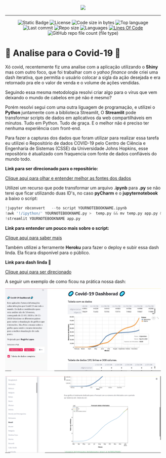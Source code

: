 <p align="center"> 
<img src="https://media.giphy.com/media/JRsY1oIVA7IetTkKVO/giphy.gif">
</p>

---

<div align = center>

![Static Badge](https://img.shields.io/badge/covid-19-blue)
![License](https://img.shields.io/github/license/RogerioLS/Covid-19Mundial?color=dark-green)
![Code size in bytes](https://img.shields.io/github/languages/code-size/RogerioLS/Covid-19Mundial?color=dark-green)
![Top language](https://img.shields.io/github/languages/top/RogerioLS/Covid-19Mundial?color=dark-green)
![Last commit](https://img.shields.io/github/last-commit/RogerioLS/Covid-19Mundial?color=dark-green)
![Repo size](https://img.shields.io/github/repo-size/RogerioLS/Covid-19Mundial)
![Languages](https://img.shields.io/github/languages/count/RogerioLS/Covid-19Mundial?color=red)
[![Lines Of Code](https://tokei.rs/b1/github/RogerioLS/Covid-19Mundial?category=code)](https://github.com/XAMPPRocky/tokei)
![GitHub repo file count (file type)](https://img.shields.io/github/directory-file-count/RogerioLS/Covid-19Mundial?label=files%20sources&color=8602b1)

</div>

# 🦠 Analise para o Covid-19 🦠

Xó covid, recentemente fiz uma analise com a aplicação utilizando o **Shiny** mas com outro foco, que foi trabalhar com o *yahoo finance* onde criei uma dash iterativa, que permitia o usuário colocar a sigla da ação desejada e era retornado pra ele o valor de venda e o volume de ações vendidas.

Seguindo essa mesma metodologia resolvi criar algo para o vírus que vem deixando o mundo de cabelos em pé não é mesmo?

Porém resolvi segui com uma outra liguagem de programação, e utilizei o **Python** juntamente com a biblioteca Streamlit, O **Streamlit** pode transformar scripts de dados em aplicativos da web compartilháveis ​​em minutos. Tudo em Python. Tudo de graça. E o melhor não é preciso ter nenhuma experiência com front-end. 

Para fazer a capturas dos dados que foram utilizar para realizar essa tarefa eu utilizei o Repositório de dados COVID-19 pelo Centro de Ciência e Engenharia de Sistemas (CSSE) da Universidade Johns Hopkins, esse repositório é atualizado com fraquencia com fonte de dados confiáveis do mundo todo.

**Link para ser direcionado para o repositório:**

[Clique aqui para olhar e entender melhor as fontes dos dados](https://github.com/CSSEGISandData/COVID-19)

Utilizei um recurso que pode transformar um arquivo **.ipynb** para **.py** se não terei que ficar utilizando duas ID's, no caso **pyCharm** e o **jupyternotebook** a baixo o script:

```python
!jupyter nbconvert   --to script YOURNOTEBOOKNAME.ipynb
!awk '!/ipython/' YOURNOTEBOOKNAME.py >  temp.py && mv temp.py app.py && rm YOURNOTEBOOKNAME.py
!streamlit YOURNOTEBOOKNAME app.py
```
**Link para entender um pouco mais sobre o script:**

[Clique aqui para saber mais](https://github.com/ChristianFJung/NotebookToWebApp/blob/master/article.md)

Também utilizei a ferramente **Heroku** para fazer o deploy e subir essa dash linda. Ela ficara disponível para o público.

**Link para dash linda 🦠**

[Clique aqui para ser direcionado](https://covid-mundial.herokuapp.com/)

A seguir um exemplo de como ficou na prática nossa dash:

<p align="center"> 
<img src="fotos/foto_grafico.jpeg">
</p>

<p align="center"> 
<img src="fotos/foto_forecast.png">
</p>